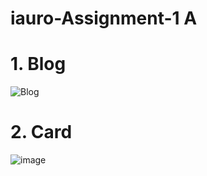 # iauro-Assignment-1 A

# 1. Blog
![Blog](https://user-images.githubusercontent.com/75259034/208667171-1de41965-1655-44eb-9176-d31d36a5c56d.png)

# 2. Card
![image](https://user-images.githubusercontent.com/75259034/208678987-ef2d20fd-1fa9-44d6-b041-d3d39ea8c954.png)

